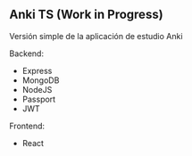 ## Anki TS (Work in Progress)

Versión simple de la aplicación de estudio Anki

Backend:    
- Express
- MongoDB
- NodeJS
- Passport
- JWT

Frontend:
- React